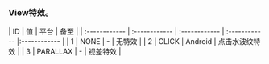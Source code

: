 ### View特效。


| ID  | 值  |  平台 | 备至  |
| :------------ | :------------ | :------------ | :------------ |:------------ |
|  1 | NONE    |  - | 无特效  |
| 2  |  CLICK   |  Android  |  点击水波纹特效 |
| 3  | PARALLAX    |  - | 视差特效  |